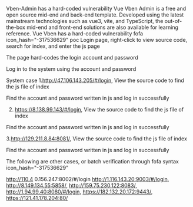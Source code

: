Vben-Admin has a hard-coded vulnerability
Vue Vben Admin is a free and open source mid-end and back-end template. Developed using the latest mainstream technologies such as vue3, vite, and TypeScript, the out-of-the-box mid-end and front-end solutions are also available for learning reference. Vue Vben has a hard-coded vulnerability
fofa
icon_hash="-317536629"
poc
Login page, right-click to view source code, search for index, and enter the js page

The page hard-codes the login account and password

Log in to the system using the account and password

System case
1.http://47.106.143.205/#/login,
View the source code to find the js file of index

Find the account and password written in js and log in successfully

2. https://8.138.99.143/#/login,
View the source code to find the js file of index

Find the account and password written in js and log in successfully

3.http://129.211.8.84:8081/,
View the source code to find the js file of index

Find the account and password written in js and log in successfully

The following are other cases, or batch verification through fofa syntax icon_hash="-317536629"

http://110.4 0.156.247:8002/#/login http://1.116.143.20:9003/#/login, http://8.149.134.55:5858/, http://159.75.230.122:8083/, http://1.94.99.40:8080/#/login, https://182.132.20.172:9443/, https://121.41.178.204:80/
